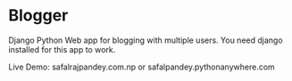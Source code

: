 # Blogger
Django Python Web app for blogging with multiple users.
You need django installed for this app to work.

Live Demo: safalrajpandey.com.np or safalpandey.pythonanywhere.com
